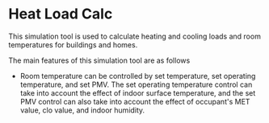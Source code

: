 # Heat Load Calc

This simulation tool is used to calculate heating and cooling loads and room temperatures for buildings and homes.

The main features of this simulation tool are as follows

- Room temperature can be controlled by set temperature, set operating temperature, and set PMV. The set operating temperature control can take into account the effect of indoor surface temperature, and the set PMV control can also take into account the effect of occupant's MET value, clo value, and indoor humidity.

